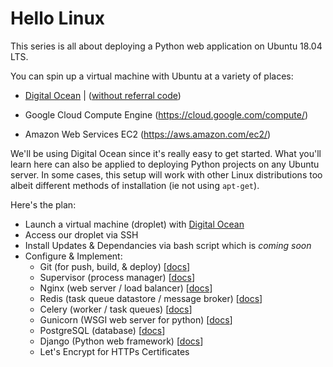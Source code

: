 # Hello Linux


This series is all about deploying a Python web application on Ubuntu 18.04 LTS.


You can spin up a virtual machine with Ubuntu at a variety of places: 

- [Digital Ocean](https://kirr.co/l8v1n1) | ([without referral code](https://www.digitalocean.com))

- Google Cloud Compute Engine (https://cloud.google.com/compute/)

- Amazon Web Services EC2 (https://aws.amazon.com/ec2/)


We'll be using Digital Ocean since it's really easy to get started. What you'll learn here can also be applied to deploying Python projects on any Ubuntu server. In some cases, this setup will work with other Linux distributions too albeit different methods of installation (ie not using `apt-get`).


Here's the plan:

- Launch a virtual machine (droplet) with [Digital Ocean](https://kirr.co/l8v1n1)
- Access our droplet via SSH 
- Install Updates & Dependancies via bash script which is _coming soon_
- Configure & Implement:
    - Git (for push, build, & deploy) [[docs](https://git-scm.com/)]
    - Supervisor (process manager) [[docs](http://supervisord.org)]
    - Nginx (web server / load balancer) [[docs](http://nginx.org/en/docs/)]
    - Redis (task queue datastore / message broker) [[docs](https://redis.io/documentation)]
    - Celery (worker / task queues) [[docs](http://www.celeryproject.org/)]
    - Gunicorn (WSGI web server for python) [[docs](https://gunicorn.org/)]
    - PostgreSQL (database) [[docs](https://www.postgresql.org/docs/)]
    - Django (Python web framework) [[docs](https://www.djangoproject.com)]
    - Let's Encrypt for HTTPs Certificates

